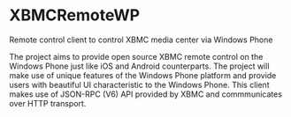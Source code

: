 XBMCRemoteWP
============

Remote control client to control XBMC media center via Windows Phone

The project aims to provide open source XBMC remote control on the Windows Phone just like iOS and Android counterparts.
The project will make use of unique features of the Windows Phone platform and provide users with beautiful UI characteristic to the Windows Phone.
This client makes use of JSON-RPC (V6) API provided by XBMC and commmunicates over HTTP transport.